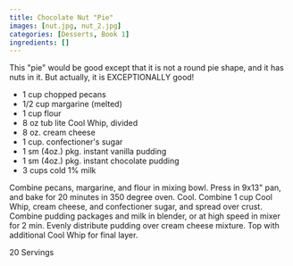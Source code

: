 ```yaml
---
title: Chocolate Nut "Pie"
images: [nut.jpg, nut_2.jpg]
categories: [Desserts, Book 1]
ingredients: []
---
```




This "pie" would be good except that it is not a round pie shape, and it
has nuts in it. But actually, it is EXCEPTIONALLY good!

-   1 cup chopped pecans
-   1/2 cup margarine (melted)
-   1 cup flour
-   8 oz tub lite Cool Whip, divided
-   8 oz. cream cheese
-   1 cup. confectioner's sugar
-   1 sm (4oz.) pkg. instant vanilla pudding
-   1 sm (4oz.) pkg. instant chocolate pudding
-   3 cups cold 1% milk

Combine pecans, margarine, and flour in mixing bowl. Press in 9x13" pan,
and bake for 20 minutes in 350 degree oven. Cool. Combine 1 cup Cool
Whip, cream cheese, and confectioner sugar, and spread over crust.
Combine pudding packages and milk in blender, or at high speed in mixer
for 2 min. Evenly distribute pudding over cream cheese mixture. Top with
additional Cool Whip for final layer.

20 Servings

 